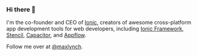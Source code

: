 ### Hi there 👋

I'm the co-founder and CEO of [Ionic](https://ionic.io/), creators of awesome cross-platform app development tools for web developers, including [Ionic Framework](https://ionicframework.com/), [Stencil](https://stenciljs.com/), [Capacitor](https://capacitorjs.com/), and [Appflow](https://useappflow.com/).

Follow me over at [@maxlynch](https://twitter.com/maxlynch).

